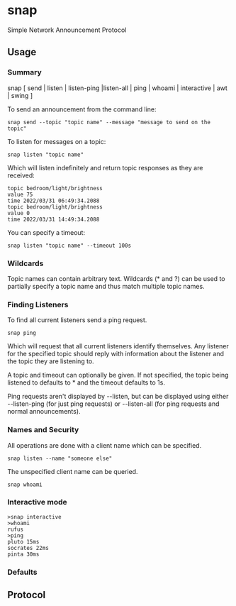 # snap
Simple Network Announcement Protocol

## Usage

### Summary
snap [ send | listen | listen-ping |listen-all | ping | whoami | interactive | awt | swing ]

To send an announcement from the command line:
```
snap send --topic "topic name" --message "message to send on the topic"
```

To listen for messages on a topic:
```
snap listen "topic name"
```

Which will listen indefinitely and return topic responses as they are received:
```
topic bedroom/light/brightness
value 75
time 2022/03/31 06:49:34.2088
topic bedroom/light/brightness
value 0
time 2022/03/31 14:49:34.2088
```

You can specify a timeout:
```
snap listen "topic name" --timeout 100s
```

### Wildcards

Topic names can contain arbitrary text. Wildcards (* and ?) can be used to partially specify a topic name
and thus match multiple topic names.

### Finding Listeners
To find all current listeners send a ping request.
```
snap ping
```

Which will request that all current listeners identify themselves.
Any listener for the specified topic should reply with information about the listener and the topic they are listening to.

A topic and timeout can optionally be given.
If not specified, the topic being listened to defaults to * and the timeout defaults to 1s.

Ping requests aren't displayed by --listen, but can be displayed using either --listen-ping (for just ping requests)
or --listen-all (for ping requests and normal announcements).

### Names and Security
All operations are done with a client name which can be specified.
```
snap listen --name "someone else"
```

The unspecified client name can be queried.
```
snap whoami
```

### Interactive mode
```
>snap interactive
>whoami
rufus
>ping
pluto 15ms
socrates 22ms
pinta 30ms
```

### Defaults


## Protocol

